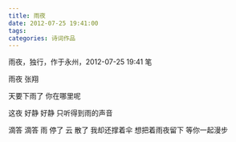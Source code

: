 ```yaml
---
title: 雨夜
date: 2012-07-25 19:41:00
tags:
categories: 诗词作品
---
```


雨夜，独行，作于永州，2012-07-25 19:41 笔

<!-- more -->

<p class="poem">
雨夜
张翔

天要下雨了
你在哪里呢

这夜
好静 好静
只听得到雨的声音

滴答 滴答
雨 停了
云 散了
我却还撑着伞
想把着雨夜留下
等你一起漫步

</p>
